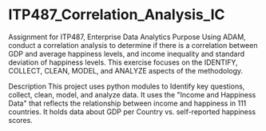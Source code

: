 # ITP487_Correlation_Analysis_IC

Assignment for ITP487, Enterprise Data Analytics
Purpose
Using ADAM, conduct a correlation analysis to determine if there is a correlation between GDP and average happiness levels, 
and income inequality and standard deviation of happiness levels. This exercise focuses on the IDENTIFY, COLLECT, CLEAN, MODEL, and ANALYZE aspects of the methodology.

Description 
This project uses python modules to Identify key questions, collect, clean, model, and analyze data. It uses the "Income and Happiness Data" that reflects the relationship between income and happiness in 111 countries.
It holds data about GDP per Country vs. self-reported happiness scores.


